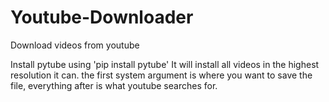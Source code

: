 # Youtube-Downloader
Download videos from youtube

Install pytube using 'pip install pytube'
It will install all videos in the highest resolution it can.
the first system argument is where you want to save the file, everything after is what youtube searches for.
